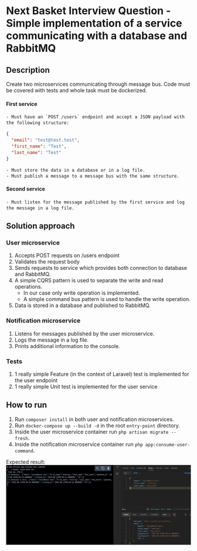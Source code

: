 # Next Basket Interview Question - Simple implementation of a service communicating with a database and RabbitMQ

## Description

Create two microservices communicating through message bus. Code must be covered with tests and whole task must be dockerized.

#### First service

    - Must have an `POST /users` endpoint and accept a JSON payload with the following structure:

```json
{
  "email": "test@test.test",
  "first_name": "Test",
  "last_name": "Test"
}
```

    - Must store the data in a database or in a log file.
    - Must publish a message to a message bus with the same structure.

#### Second service

    - Must listen for the message published by the first service and log the message in a log file.

## Solution approach

### User microservice

1. Accepts POST requests on /users endpoint
2. Validates the request body
3. Sends requests to service which provides both connection to database and RabbitMQ.
4. A simple CQRS pattern is used to separate the write and read operations.
   - In our case only write operation is implemented.
   - A simple command bus pattern is used to handle the write operation.
5. Data is stored in a database and published to RabbitMQ.

### Notification microservice

1. Listens for messages published by the user microservice.
2. Logs the message in a log file.
3. Prints additional information to the console.

### Tests

1. 1 really simple Feature (in the context of Laravel) test is implemented for the user endpoint
2. 1 really simple Unit test is implemented for the user service

## How to run

1. Run `composer install` in both user and notification microservices.
2. Run `docker-compose up --build -d` in the root `entry-point` directory.
3. Inside the user microservice container run `php artisan migrate --fresh`.
4. Inside the notification microservice container run `php app:consume-user-command`.

Expected result:
![Example](./example.png)
